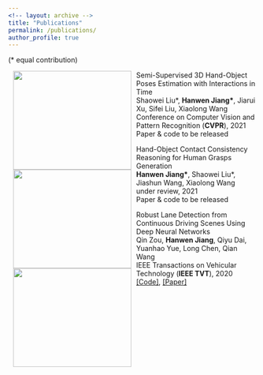 ```yaml
---
<!-- layout: archive -->
title: "Publications"
permalink: /publications/
author_profile: true
---
```

(* equal contribution)

<dl><dt><img align="left" width="240" height="200" hspace="10" src="https://jiangolder.github.io/images/ho2021.gif" /></dt><dt> Semi-Supervised 3D Hand-Object Poses Estimation with Interactions in Time</dt><dd>Shaowei Liu*, <strong>Hanwen Jiang*</strong>, Jiarui Xu, Sifei Liu, Xiaolong Wang</dd><dd>Conference on Computer Vision and Pattern Recognition (<strong>CVPR</strong>), 2021 <span style="color:blue"></span></dd><dd> Paper & code to be released</dd></dl>

<dl><dt><img align="left" width="240" height="200" hspace="10" src="https://jiangolder.github.io/images/affordance2021.gif" /></dt><dt> Hand-Object Contact Consistency Reasoning for Human Grasps Generation</dt><dd><strong>Hanwen Jiang*</strong>, Shaowei Liu*, Jiashun Wang, Xiaolong Wang</dd><dd>under review, 2021 <span style="color:blue"></span></dd><dd> Paper & code to be released</dd></dl>

<dl><dt><img align="left" width="240" height="200" hspace="10" src="https://jiangolder.github.io/images/lanedetection.png" /></dt><dt> Robust Lane Detection from Continuous Driving Scenes Using Deep Neural Networks</dt><dd>Qin Zou, <strong>Hanwen Jiang</strong>, Qiyu Dai, Yuanhao Yue, Long Chen, Qian Wang</dd><dd>IEEE Transactions on Vehicular Technology (<strong>IEEE TVT</strong>), 2020 <span style="color:blue"></span></dd><dd> <a href="https://github.com/qinnzou/Robust-Lane-Detection">[Code]</a>, <a href="https://arxiv.org/pdf/1903.02193.pdf">[Paper]</a></dd></dl>


